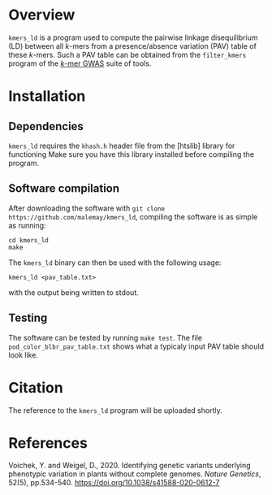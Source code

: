 # Overview

`kmers_ld` is a program used to compute the pairwise linkage disequilibrium (LD)
between all *k*-mers from a presence/absence variation (PAV) table of these
*k*-mers. Such a PAV table can be obtained from the `filter_kmers` program
of the [*k*-mer GWAS](https://github.com/voichek/kmersGWAS) suite of tools.

# Installation

## Dependencies

`kmers_ld` requires the `khash.h` header file from the [htslib] library for functioning
Make sure you have this library installed before compiling the program.

## Software compilation

After downloading the software with `git clone https://github.com/malemay/kmers_ld`,
compiling the software is as simple as running:

	cd kmers_ld
	make

The `kmers_ld` binary can then be used with the following usage:

	kmers_ld <pav_table.txt>

with the output being written to stdout.

## Testing

The software can be tested by running `make test`. The file `pod_color_blbr_pav_table.txt`
shows what a typicaly input PAV table should look like.

# Citation

The reference to the `kmers_ld` program will be uploaded shortly.

# References

Voichek, Y. and Weigel, D., 2020. Identifying genetic variants underlying
phenotypic variation in plants without complete genomes. *Nature Genetics*,
52(5), pp.534-540. <https://doi.org/10.1038/s41588-020-0612-7>

